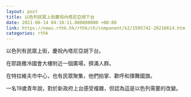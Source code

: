 ```yaml
---
layout: post
title: 以色列民眾上街慶祝內塔尼亞胡下台
date: 2021-06-14 04:10:11.000000000 +08:00
link: https://news.rthk.hk/rthk/ch/component/k2/1595742-20210614.htm
categories: rthk
---
```


以色列有民眾上街，慶祝內塔尼亞胡下台。

在耶路撒冷國會大樓附近一個廣場，擠滿人群。

在特拉維夫市中心，也有民眾聚集，他們拍掌、歡呼和揮舞國旗。

一名19歲青年說，對於新政府上台感受複雜，但認為這是以色列需要的改變。
